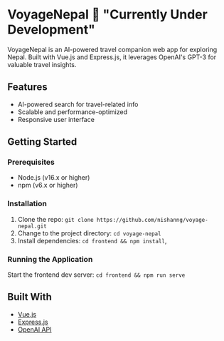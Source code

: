 # VoyageNepal 🚀 "Currently Under Development"

VoyageNepal is an AI-powered travel companion web app for exploring Nepal. Built with Vue.js and Express.js, it leverages OpenAI's GPT-3 for valuable travel insights.

## Features

- AI-powered search for travel-related info
- Scalable and performance-optimized
- Responsive user interface

## Getting Started

### Prerequisites

- Node.js (v16.x or higher)
- npm (v6.x or higher)

### Installation

1. Clone the repo: `git clone https://github.com/nishanng/voyage-nepal.git`
2. Change to the project directory: `cd voyage-nepal`
3. Install dependencies: `cd frontend && npm install`, 

### Running the Application

Start the frontend dev server: `cd frontend && npm run serve`

## Built With

- [Vue.js](https://vuejs.org/)
- [Express.js](https://expressjs.com/)
- [OpenAI API](https://www.openai.com/api/)
